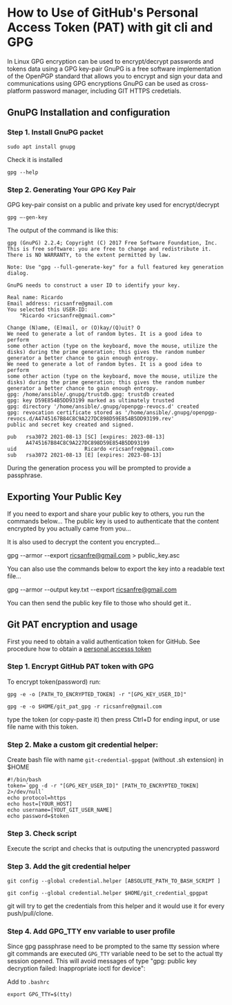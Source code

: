 # How to Use of GitHub's Personal Access Token (PAT) with git cli and GPG

In Linux GPG encryption can be used to encrypt/decrypt passwords and tokens data using a GPG key-pair
GnuPG is a free software implementation of the OpenPGP standard that allows you to encrypt and sign your data and communications using GPG encryptions
GnuPG can be used as cross-platform password manager, including GIT HTTPS credetials. 

## GnuPG Installation and configuration

### Step 1. Install GnuPG packet

    sudo apt install gnupg 

Check it is installed

    gpg --help

### Step 2. Generating Your GPG Key Pair

GPG key-pair consist on a public and private key used for encrypt/decrypt

    gpg –-gen-key

The output of the command is like this:

```
gpg (GnuPG) 2.2.4; Copyright (C) 2017 Free Software Foundation, Inc.
This is free software: you are free to change and redistribute it.
There is NO WARRANTY, to the extent permitted by law.

Note: Use "gpg --full-generate-key" for a full featured key generation dialog.

GnuPG needs to construct a user ID to identify your key.

Real name: Ricardo
Email address: ricsanfre@gmail.com
You selected this USER-ID:
    "Ricardo <ricsanfre@gmail.com>"

Change (N)ame, (E)mail, or (O)kay/(Q)uit? O
We need to generate a lot of random bytes. It is a good idea to perform
some other action (type on the keyboard, move the mouse, utilize the
disks) during the prime generation; this gives the random number
generator a better chance to gain enough entropy.
We need to generate a lot of random bytes. It is a good idea to perform
some other action (type on the keyboard, move the mouse, utilize the
disks) during the prime generation; this gives the random number
generator a better chance to gain enough entropy.
gpg: /home/ansible/.gnupg/trustdb.gpg: trustdb created
gpg: key D59E854B5DD93199 marked as ultimately trusted
gpg: directory '/home/ansible/.gnupg/openpgp-revocs.d' created
gpg: revocation certificate stored as '/home/ansible/.gnupg/openpgp-revocs.d/A4745167B84C8C9A227DC898D59E854B5DD93199.rev'
public and secret key created and signed.

pub   rsa3072 2021-08-13 [SC] [expires: 2023-08-13]
      A4745167B84C8C9A227DC898D59E854B5DD93199
uid                      Ricardo <ricsanfre@gmail.com>
sub   rsa3072 2021-08-13 [E] [expires: 2023-08-13]

```

During the generation process you will be prompted to provide a passphrase.


## Exporting Your Public Key
If you need to export and share your public key to others, you run the commands below… The public key is used to authenticate that the content encrypted by you actually came from you…

It is also used to decrypt the content you encrypted…

   gpg --armor --export ricsanfre@gmail.com > public_key.asc

You can also use the commands below to export the key into a readable text file…

   gpg --armor --output key.txt --export ricsanfre@gmail.com

You can then send the public key file to those who should get it..



## Git PAT encryption and usage

First you need to obtain a valid authentication token for GitHub. See procedure how to obtain a [personal accesss token](https://docs.github.com/en/github/authenticating-to-github/keeping-your-account-and-data-secure/creating-a-personal-access-token)

### Step 1. Encrypt GitHub PAT token with GPG

To encrypt token(password) run:

    gpg -e -o [PATH_TO_ENCRYPTED_TOKEN] -r "[GPG_KEY_USER_ID]"

    gpg -e -o $HOME/git_pat_gpg -r ricsanfre@gmail.com

type the token (or copy-paste it) then press Ctrl+D for ending input, or use file name with this token.

### Step 2. Make a custom git credential helper: 

Create bash file with name `git-credential-gpgpat` (without .sh extension) in $HOME 

```
#!/bin/bash
token=`gpg -d -r "[GPG_KEY_USER_ID]" [PATH_TO_ENCRYPTED_TOKEN] 2>/dev/null`
echo protocol=https
echo host=[YOUR_HOST]
echo username=[YOUT_GIT_USER_NAME]
echo password=$token
```

### Step 3. Check script

Execute the script and checks that is outputing the unencrypted password


### Step 3. Add the git credential helper


    git config --global credential.helper [ABSOLUTE_PATH_TO_BASH_SCRIPT ]

    git config --global credential.helper $HOME/git_credential_gpgpat
    
git will try to get the credentials from this helper and it would use it for every push/pull/clone.


### Step 4. Add GPG_TTY env variable to user profile

Since gpg passphrase need to be prompted to the same tty session where git commands are executed `GPG_TTY` variable need to be set to the actual tty session opened. This will avoid messages of type "gpg: public key decryption failed: Inappropriate ioctl for device":

Add to `.bashrc`

    export GPG_TTY=$(tty)
    
